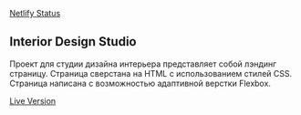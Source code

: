 [Netlify Status](https://api.netlify.com/api/v1/badges/b496e78b-e36d-4c50-8042-243fd313c1e4/deploy-status)

## Interior Design Studio

Проект для студии дизайна интерьера представляет собой лэндинг страницу. Страница сверстана на HTML с использованием стилей CSS.
Страница написана с возможностью адаптивной верстки Flexbox.

[Live Version](https://dazzling-wescoff-9262a6.netlify.app/)